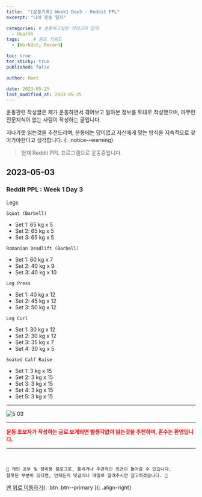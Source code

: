 ```yaml
---
title:  "[운동기록] Week1 Day3 - Reddit PPL"  
excerpt: "나의 운동 일지"

categories: # 분류하고싶은 카테고리 입력
  - Health
tags:     # 중요 키워드
  - [WorkOut, Record]

toc: true
toc_sticky: true
published: false

author: Hwet

date: 2023-05-25
last_modified_at: 2023-05-25
---
```


운동관련 작성글은 제가 운동하면서 겪어보고 알아본 정보를 토대로 작성했으며, 아무런 전문지식이 없는 사람이 작성하는 글입니다.

지나가듯 읽는것을 추천드리며, 운동에는 답이없고 자신에게 맞는 방식을 지속적으로 찾아가야한다고 생각합니다.
{: .notice--warning}

> 현재 Reddit PPL 프로그램으로 운동중입니다.

## 2023-05-03

### Reddit PPL : Week 1 Day 3

Legs

`Squat (Barbell)`

- Set 1: 65 kg x 5
- Set 2: 65 kg x 5
- Set 3: 65 kg x 5

`Romanian Deadlift (Barbell)`

- Set 1: 60 kg x 7
- Set 2: 40 kg x 9
- Set 3: 40 kg x 10

`Leg Press`

- Set 1: 40 kg x 12
- Set 2: 45 kg x 12
- Set 3: 50 kg x 12

`Leg Curl`

- Set 1: 30 kg x 12
- Set 2: 30 kg x 12
- Set 3: 35 kg x 7
- Set 4: 30 kg x 5

`Seated Calf Raise`

- Set 1: 3 kg x 15
- Set 2: 3 kg x 15
- Set 3: 3 kg x 15
- Set 4: 3 kg x 15
- Set 5: 3 kg x 15






---

![5 03](https://github.com/hwet-j/hwet-j.github.io/assets/81364742/17171e69-32fd-4465-8c2d-3d49f8e7d049)


***

<strong style="color:red">운동 초보자가 작성하는 글로 보게되면 별생각없이 읽는것을 추천하며, 훈수는 환영입니다.</strong>



***
<br>
    
    📢 개인 공부 및 정리용 블로그로, 틀리거나 주관적인 의견이 들어갈 수 있습니다.
    잘못된 부분이 있다면, 언제든지 댓글이나 메일로 알려주시면 참고하겠습니다. 🔔

[맨 위로 이동하기](#){: .btn .btn--primary }{: .align-right}